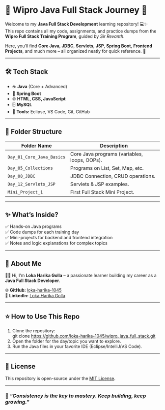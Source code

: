 # 🌟 Wipro Java Full Stack Journey 🚀

Welcome to my **Java Full Stack Development** learning repository! 💻✨  
This repo contains all my code, assignments, and practice dumps from the **Wipro Full Stack Training Program**, guided by *Sir Revanth*.  

Here, you’ll find **Core Java**, **JDBC**, **Servlets**, **JSP**, **Spring Boot**, **Frontend Projects**, and much more – all organized neatly for quick reference. 🌸

---

## 🛠️ **Tech Stack**
- ☕ **Java** (Core + Advanced)
- 🌱 **Spring Boot**
- 🌐 **HTML, CSS, JavaScript**
- 🗄️ **MySQL**
- 🧰 **Tools:** Eclipse, VS Code, Git, GitHub

---

## 📂 **Folder Structure**
| Folder Name               | Description                                  |
|---------------------------|-----------------------------------------------|
| `Day_01_Core_Java_Basics` | Core Java programs (variables, loops, OOPs). |
| `Day_05_Collections`      | Programs on List, Set, Map, etc.             |
| `Day_08_JDBC`             | JDBC Connection, CRUD operations.            |
| `Day_12_Servlets_JSP`     | Servlets & JSP examples.                     |
| `Mini_Project_1`          | First Full Stack Mini Project.               |

---

## ✨ **What’s Inside?**
✅ Hands-on Java programs  
✅ Code dumps for each training day  
✅ Mini-projects for backend and frontend integration  
✅ Notes and logic explanations for complex topics  

---

## 🚀 **About Me**
👩‍💻 Hi, I’m **Loka Harika Golla** – a passionate learner building my career as a **Java Full Stack Developer**.  

🌐 **GitHub:** [loka-harika-1045](https://github.com/loka-harika-1045)  
💼 **LinkedIn:** [Loka Harika Golla](https://www.linkedin.com/in/loka-harika-golla-a37712281/)  

---

## ⭐ **How to Use This Repo**
1. Clone the repository:  
git clone https://github.com/loka-harika-1045/wipro_java_full_stack.git
2. Open the folder for the day/topic you want to explore.  
3. Run the Java files in your favorite IDE (Eclipse/IntelliJ/VS Code).  

---

## 📝 License
This repository is open-source under the [MIT License](LICENSE).

---

### 🌸 *“Consistency is the key to mastery. Keep building, keep growing.”*
